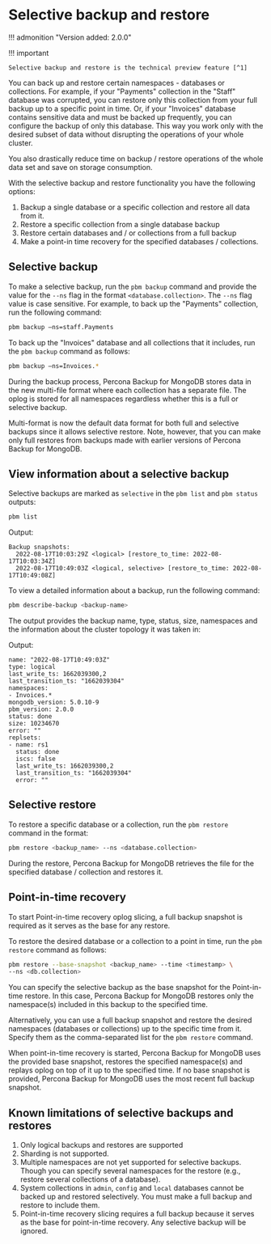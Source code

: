 # Selective backup and restore

!!! admonition "Version added: 2.0.0"

!!! important

    Selective backup and restore is the technical preview feature [^1]

You can back up and restore certain namespaces - databases or collections. For example, if your "Payments" collection in the "Staff" database was corrupted, you can restore only this collection from your full backup up to a specific point in time. Or, if your "Invoices" database contains sensitive data and must be backed up frequently, you can configure the backup of only this database. This way you work only with the desired subset of data without disrupting the operations of your whole cluster. 

You also drastically reduce time on backup / restore operations of the whole data set and save on storage consumption.

With the selective backup and restore functionality you have the following options:

1.	Backup a single database or a specific collection and restore all data from it. 
2.	Restore a specific collection from a single database backup
3.	Restore certain databases and / or collections from a full backup
4.	Make a point-in time recovery for the specified databases / collections.

## Selective backup 

To make a selective backup,  run the `pbm backup` command and provide the value for the `--ns` flag in the format `<database.collection>`. The `--ns` flag value is case sensitive. For example, to back up the "Payments" collection, run the following command:

```sh
pbm backup –ns=staff.Payments
```

To back up the "Invoices" database and all collections that it includes, run the ``pbm backup`` command as follows:

```sh
pbm backup –ns=Invoices.*
```

During the backup process, Percona Backup for MongoDB stores data in the new multi-file format where each collection has a separate file. The oplog is stored for all namespaces regardless whether this is a full or selective backup.

Multi-format is now the default data format for both full and selective backups since it allows selective restore. Note, however, that you can make only full restores from backups made with earlier versions of Percona Backup for MongoDB. 

## View information about a selective backup 

Selective backups are marked as ``selective`` in the ``pbm list`` and ``pbm status`` outputs:

```sh
pbm list
```

Output:

```
Backup snapshots:
  2022-08-17T10:03:29Z <logical> [restore_to_time: 2022-08-17T10:03:34Z]
  2022-08-17T10:49:03Z <logical, selective> [restore_to_time: 2022-08-17T10:49:08Z]
```

To view a detailed information about a backup, run the following command:

```sh
pbm describe-backup <backup-name>
```

The output provides the backup name, type, status, size, namespaces and the information about the cluster topology it was taken in:

Output:

```
name: "2022-08-17T10:49:03Z"
type: logical
last_write_ts: 1662039300,2
last_transition_ts: "1662039304"
namespaces:
- Invoices.*
mongodb_version: 5.0.10-9
pbm_version: 2.0.0
status: done
size: 10234670
error: ""
replsets:
- name: rs1
  status: done
  iscs: false
  last_write_ts: 1662039300,2
  last_transition_ts: "1662039304"
  error: ""
```

## Selective restore 

To restore a specific database or a collection, run the ``pbm restore`` command in the format:

```sh
pbm restore <backup_name> --ns <database.collection>
```

During the restore, Percona Backup for MongoDB retrieves the file for the specified database / collection and restores it.  

## Point-in-time recovery 

To start Point-in-time recovery oplog slicing, a full backup snapshot is required as it serves as the base for any restore. 

To restore the desired database or a collection to a point in time, run the ``pbm restore`` command as follows:

```sh
pbm restore --base-snapshot <backup_name> --time <timestamp> \
--ns <db.collection>
```

You can specify the selective backup as the base snapshot for the Point-in-time restore. In this case, Percona Backup for MongoDB restores only the namespace(s) included in this backup to the specified time.

Alternatively, you can use a full backup snapshot and restore the desired namespaces (databases or collections) up to the specific time from it. Specify them as the comma-separated list for the `pbm restore` command.

When point-in-time recovery is started, Percona Backup for MongoDB uses the provided base snapshot, restores the specified namespace(s) and replays oplog on top of it up to the specified time. If no base snapshot is provided, Percona Backup for MongoDB uses the most recent full backup snapshot.

## Known limitations of selective backups and restores

1. Only logical backups and restores are supported
2. Sharding is not supported.
3. Multiple namespaces are not yet supported for selective backups. Though you can specify several namespaces for the restore (e.g., restore several collections of a database).
4.	System collections in ``admin``, ``config`` and ``local`` databases cannot be backed up and restored selectively. You must make a full backup and restore to include them.
5.	Point-in-time recovery slicing requires a full backup because it serves as the base for point-in-time recovery. Any selective backup will be ignored.

[^1]: Tech Preview Features are not yet ready for enterprise use and are not included in support via SLA. They are included in this release so that users can provide feedback prior to the full release of the feature in a future GA release (or removal of the feature if it is deemed not useful). This functionality can change (APIs, CLIs, etc.) from tech preview to GA.

